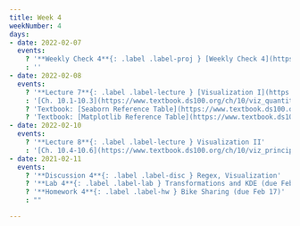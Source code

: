 ```yaml
---
title: Week 4
weekNumber: 4
days:
- date: 2022-02-07
  events:
    ? '**Weekly Check 4**{: .label .label-proj } [Weekly Check 4](https://docs.google.com/forms/d/e/1FAIpQLSeb5a-6vu4JdxWKiNqdOiZ8NJRqH8n50bQ58nMZmsZ3mZAlsQ/viewform?usp=sf_link) (due Feb 14)'
    : ''
- date: 2022-02-08
  events:
    ? '**Lecture 7**{: .label .label-lecture } [Visualization I](https://docs.google.com/presentation/d/16I18f4NlOdODeQ20e4YQVwDJ_869MHKKklWeMmYK8IQ/edit?usp=sharing)'
    : '[Ch. 10.1-10.3](https://www.textbook.ds100.org/ch/10/viz_quantitative.html)'
    ? 'Textbook: [Seaborn Reference Table](https://www.textbook.ds100.org/ch/a04/ref_seaborn.html)'
    ? 'Textbook: [Matplotlib Reference Table](https://www.textbook.ds100.org/ch/a04/ref_matplotlib.html)'
- date: 2022-02-10
  events:
    ? '**Lecture 8**{: .label .label-lecture } Visualization II'
    : '[Ch. 10.4-10.6](https://www.textbook.ds100.org/ch/10/viz_principles.html)'
- date: 2021-02-11
  events:
    ? '**Discussion 4**{: .label .label-disc } Regex, Visualization'
    ? '**Lab 4**{: .label .label-lab } Transformations and KDE (due Feb 15)'
    ? '**Homework 4**{: .label .label-hw } Bike Sharing (due Feb 17)'
    : ""

---
```

